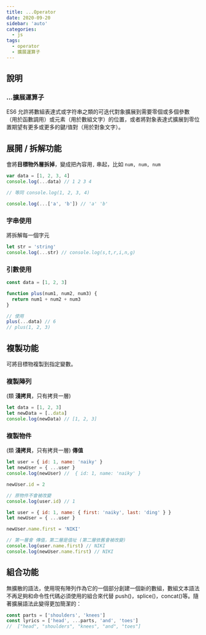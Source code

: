 ```yaml
---
title: ...Operator
date: 2020-09-20
sidebar: 'auto'
categories:
  - js
tags:
  - operator
  - 擴展運算子
---
```


## 說明

### ...擴展運算子

ES6 允許將數組表達式或字符串之類的可迭代對象擴展到需要零個或多個參數（用於函數調用）或元素（用於數組文字）的位置，或者將對象表達式擴展到零位置期望有更多或更多的鍵/值對（用於對象文字）。

## 展開 / 拆解功能

會將**目標物外層拆掉**，變成把內容用`,` 串起，比如 `num, num, num`

```js
var data = [1, 2, 3, 4]
console.log(...data) // 1 2 3 4

// 等同 console.log(1, 2, 3, 4)

console.log(...['a', 'b']) // 'a' 'b'
```

### 字串使用

將拆解每一個字元

```js
let str = 'string'
console.log(...str) // console.log(s,t,r,i,n,g)
```

### 引數使用

```js
const data = [1, 2, 3]

function plus(num1, num2, num3) {
  return num1 + num2 + num3
}

// 使用
plus(...data) // 6
// plus(1, 2, 3)
```

## 複製功能

可將目標物複製到指定變數。

### 複製陣列

(類 **淺拷貝**，只有拷貝一層)

```js
let data = [1, 2, 3]
let newData = [..data]
console.log(newData) // [1, 2, 3]
```

### 複製物件

(類 **淺拷貝**，只有拷貝一層) **傳值**

```js
let user = { id: 1, name: 'naiky' }
let newUser = { ...user }
console.log(newUser) //  { id: 1, name: 'naiky' }

newUser.id = 2

// 原物件不會被改變
console.log(user.id) // 1
```

```js
let user = { id: 1, name: { first: 'naiky', last: 'ding' } }
let newUser = { ...user }

newUser.name.first = 'NIKI'

// 第一層會 傳值，第二層是值址 (第二層依舊會被改變)
console.log(user.name.first) // NIKI
console.log(newUser.name.first) // NIKI
```

## 組合功能

無擴散的語法，使用現有陣列作為它的一個部分創建一個新的數組，數組文本語法不再足夠和命令性代碼必須使用的組合來代替 push()，splice()，concat()等。隨著擴展語法此變得更加簡潔的：

```js
const parts = ['shoulders', 'knees']
const lyrics = ['head', ...parts, 'and', 'toes']
//  ["head", "shoulders", "knees", "and", "toes"]
```
